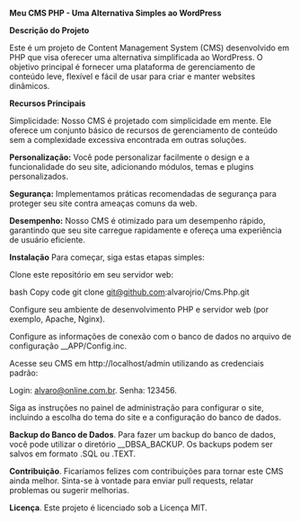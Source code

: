 **Meu CMS PHP - Uma Alternativa Simples ao WordPress**

**Descrição do Projeto**

Este é um projeto de Content Management System (CMS) desenvolvido em PHP que visa oferecer uma alternativa simplificada ao WordPress. O objetivo principal é fornecer uma plataforma de gerenciamento de conteúdo leve, flexível e fácil de usar para criar e manter websites dinâmicos.

**Recursos Principais**

Simplicidade: Nosso CMS é projetado com simplicidade em mente. Ele oferece um conjunto básico de recursos de gerenciamento de conteúdo sem a complexidade excessiva encontrada em outras soluções.

**Personalização:** Você pode personalizar facilmente o design e a funcionalidade do seu site, adicionando módulos, temas e plugins personalizados.

**Segurança:** Implementamos práticas recomendadas de segurança para proteger seu site contra ameaças comuns da web.

**Desempenho:** Nosso CMS é otimizado para um desempenho rápido, garantindo que seu site carregue rapidamente e ofereça uma experiência de usuário eficiente.

**Instalação**
Para começar, siga estas etapas simples:

Clone este repositório em seu servidor web:

bash
Copy code
git clone git@github.com:alvarojrio/Cms.Php.git

Configure seu ambiente de desenvolvimento PHP e servidor web (por exemplo, Apache, Nginx).


Configure as informações de conexão com o banco de dados no arquivo de configuração __APP/Config.inc.


Acesse seu CMS em http://localhost/admin utilizando as credenciais padrão:


Login: alvaro@online.com.br.
Senha: 123456.



Siga as instruções no painel de administração para configurar o site, incluindo a escolha do tema do site e a configuração do banco de dados.

**Backup do Banco de Dados**.
Para fazer um backup do banco de dados, você pode utilizar o diretório __DBSA_BACKUP. Os backups podem ser salvos em formato .SQL ou .TEXT.

**Contribuição**.
Ficaríamos felizes com contribuições para tornar este CMS ainda melhor. Sinta-se à vontade para enviar pull requests, relatar problemas ou sugerir melhorias.

**Licença**.
Este projeto é licenciado sob a Licença MIT.
